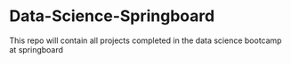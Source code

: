 # Data-Science-Springboard 
This repo will contain all projects completed in the data science bootcamp at springboard
